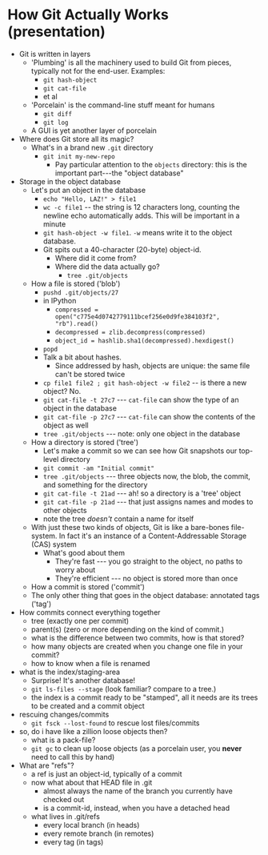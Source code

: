 # How Git Actually Works (presentation)

* Git is written in layers
    * 'Plumbing' is all the machinery used to build Git from pieces, typically not for the end-user.  Examples:
        * `git hash-object`
        * `git cat-file`
        * et al
    * 'Porcelain' is the command-line stuff meant for humans
        * `git diff`
        * `git log`
    * A GUI is yet another layer of porcelain
* Where does Git store all its magic?
    * What's in a brand new `.git` directory
        * `git init my-new-repo`
            * Pay particular attention to the `objects` directory: this is the important part---the "object database"
* Storage in the object database
    * Let's put an object in the database
        * `echo "Hello, LAZ!" > file1`
        * `wc -c file1` -- the string is 12 characters long, counting the newline echo automatically adds.  This will be important in a minute
        * `git hash-object -w file1`.  `-w` means write it to the object database.
        * Git spits out a 40-character (20-byte) object-id.
            * Where did it come from?
            * Where did the data actually go?
                * `tree .git/objects`
    * How a file is stored ('blob')
        * `pushd .git/objects/27`
        * in IPython
            * `compressed = open("c775e4d0742779111bcef256e0d9fe384103f2", "rb").read()`
            * `decompressed = zlib.decompress(compressed)`
            * `object_id = hashlib.sha1(decompressed).hexdigest()`
        * `popd`
        * Talk a bit about hashes.
            * Since addressed by hash, objects are unique: the same file can't be stored twice
        * `cp file1 file2 ; git hash-object -w file2` -- is there a new object?  No.
        * `git cat-file -t 27c7` --- `cat-file` can show the type of an object in the database
        * `git cat-file -p 27c7` --- `cat-file` can show the contents of the object as well
        * `tree .git/objects` --- note: only one object in the database
    * How a directory is stored ('tree')
        * Let's make a commit so we can see how Git snapshots our top-level directory
        * `git commit -am "Initial commit"`
        * `tree .git/objects` --- three objects now, the blob, the commit, and something for the directory
        * `git cat-file -t 21ad` --- ah!  so a directory is a 'tree' object
        * `git cat-file -p 21ad` --- that just assigns names and modes to other objects
        * note the tree _doesn't_ contain a name for itself
    * With just these two kinds of objects, Git is like a bare-bones file-system.  In fact it's an instance of a Content-Addressable Storage (CAS) system
        * What's good about them
            * They're fast --- you go straight to the object, no paths to worry about
            * They're efficient --- no object is stored more than once
    * How a commit is stored ('commit')
    * The only other thing that goes in the object database: annotated tags ('tag')
* How commits connect everything together
    * tree (exactly one per commit)
    * parent(s) (zero or more depending on the kind of commit.)
    * what is the difference between two commits, how is that stored?
    * how many objects are created when you change one file in your commit?
    * how to know when a file is renamed
* what is the index/staging-area
    * Surprise!  It's another database!
    * `git ls-files --stage` (look familiar?  compare to a tree.)
    * the index is a commit ready to be "stamped", all it needs are its trees to be created and a commit object
* rescuing changes/commits
    * `git fsck --lost-found` to rescue lost files/commits
* so, do i have like a zillion loose objects then?
    * what is a pack-file?
    * `git gc` to clean up loose objects (as a porcelain user, you **never** need to call this by hand)
* What are "refs"?
    * a ref is just an object-id, typically of a commit
    * now what about that HEAD file in .git
        * almost always the name of the branch you currently have checked out
        * is a commit-id, instead, when you have a detached head
    * what lives in .git/refs
        * every local branch (in heads)
        * every remote branch (in remotes)
        * every tag (in tags)
